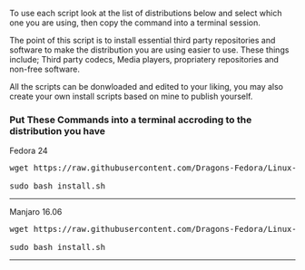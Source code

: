 To use each script look at the list of distributions below and select which one you are using, then copy the command into a terminal session.

The point of this script is to install essential third party repositories and software to make the distribution you are using easier to use. These things include; Third party codecs, Media players, propriatery repositories and non-free software.

All the scripts can be donwloaded and edited to your liking, you may also create your own install scripts based on mine to publish yourself.

<h3> Put These Commands into a terminal accroding to the distribution you have </h3>
                  
Fedora 24

<pre lang="bash">
wget https://raw.githubusercontent.com/Dragons-Fedora/Linux-Install-Scripts/master/Fedora-Install-Scripts/install.sh

sudo bash install.sh
</pre>
_____________________________________________________________________________________________________________________________

Manjaro 16.06

<pre lang="bash">
wget https://raw.githubusercontent.com/Dragons-Fedora/Linux-Install-Scripts/master/Manjaro-Install-Scripts/install.sh

sudo bash install.sh
</pre>
_____________________________________________________________________________________________________________________________
